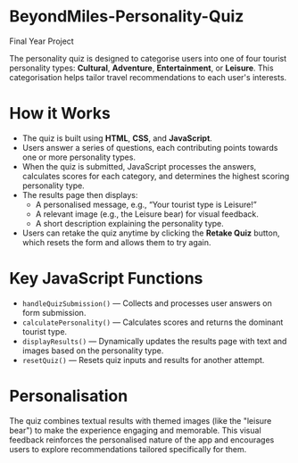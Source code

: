 # BeyondMiles-Personality-Quiz

Final Year Project

The personality quiz is designed to categorise users into one of four tourist personality types: **Cultural**, **Adventure**, **Entertainment**, or **Leisure**. This categorisation helps tailor travel recommendations to each user's interests.

# How it Works
- The quiz is built using **HTML**, **CSS**, and **JavaScript**.
- Users answer a series of questions, each contributing points towards one or more personality types.
- When the quiz is submitted, JavaScript processes the answers, calculates scores for each category, and determines the highest scoring personality type.
- The results page then displays:
  - A personalised message, e.g., “Your tourist type is Leisure!”
  - A relevant image (e.g., the Leisure bear) for visual feedback.
  - A short description explaining the personality type.
- Users can retake the quiz anytime by clicking the **Retake Quiz** button, which resets the form and allows them to try again.

# Key JavaScript Functions
- `handleQuizSubmission()` — Collects and processes user answers on form submission.
- `calculatePersonality()` — Calculates scores and returns the dominant tourist type.
- `displayResults()` — Dynamically updates the results page with text and images based on the personality type.
- `resetQuiz()` — Resets quiz inputs and results for another attempt.

# Personalisation
The quiz combines textual results with themed images (like the "leisure bear") to make the experience engaging and memorable. This visual feedback reinforces the personalised nature of the app and encourages users to explore recommendations tailored specifically for them.
